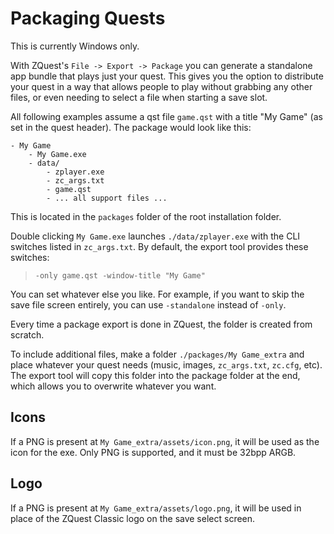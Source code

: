 # Packaging Quests

This is currently Windows only.

With ZQuest's `File -> Export -> Package` you can generate a standalone app bundle that plays just your quest.
This gives you the option to distribute your quest in a way that allows people to play without
grabbing any other files, or even needing to select a file when starting a save slot.

All following examples assume a qst file `game.qst` with a title "My Game" (as set in the quest header). The package would look like this:

```
- My Game
	- My Game.exe
	- data/
		- zplayer.exe
		- zc_args.txt
		- game.qst
		- ... all support files ...
```

This is located in the `packages` folder of the root installation folder.

Double clicking `My Game.exe` launches `./data/zplayer.exe` with the CLI
switches listed in `zc_args.txt`. By default, the export tool provides
these switches:

> `-only game.qst -window-title "My Game"`

You can set whatever else you like. For example, if you want to skip the
save file screen entirely, you can use `-standalone` instead of `-only`.

Every time a package export is done in ZQuest, the folder is created
from scratch.

To include additional files, make a folder `./packages/My Game_extra`
and place whatever your quest needs (music, images, `zc_args.txt`,
`zc.cfg`, etc). The export tool will copy this folder into the package
folder at the end, which allows you to overwrite whatever you want.

## Icons

If a PNG is present at `My Game_extra/assets/icon.png`, it will be used as the icon for the exe.
Only PNG is supported, and it must be 32bpp ARGB.

## Logo

If a PNG is present at `My Game_extra/assets/logo.png`, it will be used in place of the ZQuest Classic logo on the save select screen.
